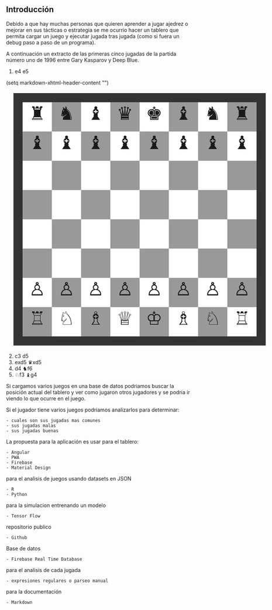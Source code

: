 ## Introducción

Debido a que hay muchas personas que quieren aprender a jugar ajedrez o mejorar
en sus tácticas o estrategia se me ocurrio hacer un tablero que permita cargar
un juego y ejecutar jugada tras jugada (como si fuera un debug paso a paso de un
programa).

A continuación un extracto de las primeras cinco jugadas de la partida número uno
de 1996 entre Gary Kasparov y Deep Blue.

1. e4 e5

(setq markdown-xhtml-header-content
"<style type='text/css'>
    .chessboard {
        width: 640px;
        height: 640px;
        margin: 20px;
        border: 25px solid #333;
    }
    .black {
        float: left;
        width: 80px;
        height: 80px;
        background-color: #999;
        font-size:50px;
        text-align:center;
        display: table-cell;
        vertical-align:middle;
    }
    .white {
        float: left;
        width: 80px;
        height: 80px;
        background-color: #fff;
        font-size:50px;
        text-align:center;
        display: table-cell;
        vertical-align:middle;
    }
</style>")

<div class="chessboard">
    <!-- 1st -->
    <div class="white">&#9820;</div>
    <div class="black">&#9822;</div>
    <div class="white">&#9821;</div>
    <div class="black">&#9819;</div>
    <div class="white">&#9818;</div>
    <div class="black">&#9821;</div>
    <div class="white">&#9822;</div>
    <div class="black">&#9820;</div>
    <!-- 2nd -->
    <div class="black">&#9821;</div>
    <div class="white">&#9821;</div>
    <div class="black">&#9821;</div>
    <div class="white">&#9821;</div>
    <div class="black">&#9821;</div>
    <div class="white">&#9821;</div>
    <div class="black">&#9821;</div>
    <div class="white">&#9821;</div>
    <!-- 3th -->
    <div class="white"></div>
    <div class="black"></div>
    <div class="white"></div>
    <div class="black"></div>
    <div class="white"></div>
    <div class="black"></div>
    <div class="white"></div>
    <div class="black"></div>
    <!-- 4st -->
    <div class="black"></div>
    <div class="white"></div>
    <div class="black"></div>
    <div class="white"></div>
    <div class="black"></div>
    <div class="white"></div>
    <div class="black"></div>
    <div class="white"></div>
    <!-- 5th -->
    <div class="white"></div>
    <div class="black"></div>
    <div class="white"></div>
    <div class="black"></div>
    <div class="white"></div>
    <div class="black"></div>
    <div class="white"></div>
    <div class="black"></div>
    <!-- 6th -->
    <div class="black"></div>
    <div class="white"></div>
    <div class="black"></div>
    <div class="white"></div>
    <div class="black"></div>
    <div class="white"></div>
    <div class="black"></div>
    <div class="white"></div>
    <!-- 7th -->
    <div class="white">&#9817;</div>
    <div class="black">&#9817;</div>
    <div class="white">&#9817;</div>
    <div class="black">&#9817;</div>
    <div class="white">&#9817;</div>
    <div class="black">&#9817;</div>
    <div class="white">&#9817;</div>
    <div class="black">&#9817;</div>
    <!-- 8th -->
    <div class="black">&#9814;</div>
    <div class="white">&#9816;</div>
    <div class="black">&#9815;</div>
    <div class="white">&#9813;</div>
    <div class="black">&#9812;</div>
    <div class="white">&#9815;</div>
    <div class="black">&#9816;</div>
    <div class="white">&#9814;</div>
</div>

2. c3 d5
3. exd5 &#9819;xd5
4. d4 &#9822;f6
5. &#9816;f3 &#9821;g4

Si cargamos varios juegos en una base de datos podriamos buscar la posición
actual del tablero y ver como jugaron otros jugadores y se podria ir viendo lo que
ocurre en el juego.

Si el jugador tiene varios juegos podriamos analizarlos para determinar:

    - cuales son sus jugadas mas comunes
    - sus jugadas malas
    - sus jugadas buenas

La propuesta para la aplicación es usar para el tablero:

    - Angular
    - PWA
    - Firebase
    - Material Design

para el analisis de juegos usando datasets en JSON

    - R
    - Python

para la simulacion entrenando un modelo

    - Tensor Flow

repositorio publico

    - Github

Base de datos

    - Firebase Real Time Database

para el analisis de cada jugada

    - expresiones regulares o parseo manual

para la documentación

    - Markdown